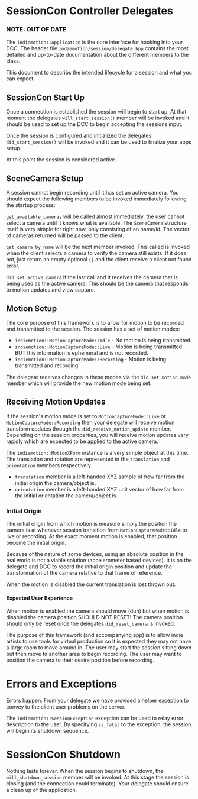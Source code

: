 # SessionCon Controller Delegates

### NOTE: OUT OF DATE


The `indiemotion::Application` is the core interface for hooking into your DCC. 
The header file `indiemotion/session/delegate.hpp` contains the most detailed and up-to-date documentation
about the different members to the class.

This document to describs the intended lifecycle for a session and what you can expect.

## SessionCon Start Up
Once a connection is established the session will begin to start up.
At that moment the delegates `will_start_session()` member will be invoked and it should be used
to set up the DCC to begin accepting the sessions input.

Once the session is configured and initialized the delegates `did_start_session()` will be invoked and it can
be used to finalize your apps setup.

At this point the session is considered active.

## SceneCamera Setup
A session cannot begin recording until it has set an active camera. You should expect the following members 
to be invoked immediately following the startup process:

`get_available_cameras` will be called almost immediately, the user cannot select a camera until it knows
what is available. The `SceneCamera` structure itself is very simple for right now, only consisting of an name/id.
The vector of cameras returned will be passed to the client.

`get_camera_by_name` will be the next member invoked. This called is invoked when the client selects a camera
to verify the camera still exists. If it does not, just return an empty optional `{}` and the client
receive a client not found error.

`did_set_active_camera` if the last call and it receives the camera that is being used as the active camera. 
This should be the camera that responds to motion updates and view capture.

## Motion Setup
The core purpose of this framework is to allow for motion to be recorded and transmitted to the session.
The session has a set of motion modes:
- `indiemotion::MotionCaptureMode::Idle` - No motion is being transmitted.
- `indiemotion::MotionCaptureMode::Live` - Motion is being transmitted BUT this information is ephemeral and is not recorded.
- `indiemotion::MotionCaptureMode::Recording` - Motion is being transmitted and recording

The delegate receives changes in these modes via the `did_set_motion_mode` member which will 
provide the new motion mode being set.

## Receiving Motion Updates
If the session's motion mode is set to `MotionCaptureMode::Live` or `MotionCaptureMode::Recording` then your delegate will 
receive motion transform updates through the `did_receive_motion_update` member.
Depending on the session properties, you will receive motion updates very rapidly which are expected to be applied to
the active camera.
 

The `indiemotion::MotionXForm` instance is a very simple object at this time. The translation and rotation are represented
in the `translation` and `orientation` members respectively.

- `translation` member is a left-handed XYZ sample of how far from the initial origin the camera/object is.
- `orientation` member is a left-handed XYZ unit vector of how far from the initial orientation the camera/object is.

### Initial Origin
The initial origin from which motion is measure simply the position the camera is at whenever session transition
from `MotionCaptureMode::Idle` to live or recording. At the exact moment motion is enabled, that position become the initial origin.

Because of the nature of some devices, using an absolute position in the real world is not a viable solution 
(accelerometer based devices). It is on the delegate and DCC to record the initial origin position and 
update the transformation of the camera relative to that frame of reference.

When the motion is disabled the current translation is lost thrown out.

#### Expected User Experience
When motion is enabled the camera should move (duh) but when motion is disabled the camera position SHOULD NOT RESET!
The camera position should only be reset once the delegates `did_reset_camera` is invoked.

The purpose of this framework (and accompanying app) is to allow indie artists to use tools for virtual production so
it is expected they may not have a large room to move around in. The user may start the session sitting down but 
then move to another area to begin recording. The user may want to position the camera to their desire position before
recording.

# Errors and Exceptions
Errors happen. From your delegate we have provided a helper exception to convey to the client user 
problems on the server. 

The `indiemotion::SessionException` exception can be used to relay error description to the user. By specifying `is_fatal` 
to the exception, the session will begin its shutdown sequence. 

# SessionCon Shutdown
Nothing lasts forever. When the session begins to shutdown, the `will_shutdown_session` member will be invoked.
At this stage the session is closing (and the connection could terminate). Your delegate should ensure a clean up of
the application.
